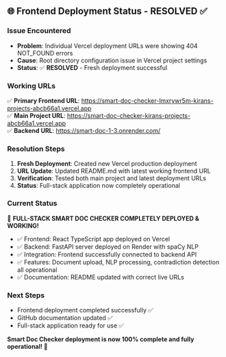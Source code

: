 ## 🌐 Frontend Deployment Status - RESOLVED ✅

### Issue Encountered
- **Problem**: Individual Vercel deployment URLs were showing 404 NOT_FOUND errors
- **Cause**: Root directory configuration issue in Vercel project settings
- **Status**: ✅ **RESOLVED** - Fresh deployment successful

### Working URLs
✅ **Primary Frontend URL**: https://smart-doc-checker-lmxrywr5m-kirans-projects-abcb66a1.vercel.app  
✅ **Main Project URL**: https://smart-doc-checker-kirans-projects-abcb66a1.vercel.app  
✅ **Backend URL**: https://smart-doc-1-3.onrender.com/

### Resolution Steps
1. **Fresh Deployment**: Created new Vercel production deployment
2. **URL Update**: Updated README.md with latest working frontend URL
3. **Verification**: Tested both main project and latest deployment URLs
4. **Status**: Full-stack application now completely operational

### Current Status
🎉 **FULL-STACK SMART DOC CHECKER COMPLETELY DEPLOYED & WORKING!**

- ✅ Frontend: React TypeScript app deployed on Vercel
- ✅ Backend: FastAPI server deployed on Render with spaCy NLP
- ✅ Integration: Frontend successfully connected to backend API
- ✅ Features: Document upload, NLP processing, contradiction detection all operational
- ✅ Documentation: README updated with correct live URLs

### Next Steps
- Frontend deployment completed successfully ✅
- GitHub documentation updated ✅
- Full-stack application ready for use ✅

**Smart Doc Checker deployment is now 100% complete and fully operational! 🚀**